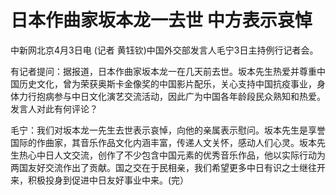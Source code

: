 # 日本作曲家坂本龙一去世 中方表示哀悼

中新网北京4月3日电 (记者 黄钰钦)中国外交部发言人毛宁3日主持例行记者会。

有记者提问：据报道，日本作曲家坂本龙一在几天前去世。坂本先生热爱并尊重中国历史文化，曾为荣获奥斯卡金像奖的中国影片配乐，关心支持中国抗疫事业，身体力行抱病参与中日文化演艺交流活动，因此广为中国各年龄段民众熟知和热爱。发言人对此有何评论？

毛宁：我们对坂本龙一先生去世表示哀悼，向他的亲属表示慰问。坂本先生是享誉国际的作曲家，其音乐作品文化内涵丰富，传递人文关怀，感动人们心灵。坂本先生热心中日人文交流，创作了不少包含中国元素的优秀音乐作品，他以实际行动为两国友好交流作出了贡献。国之交在于民相亲，我们希望更多中日有识之士继往开来，积极投身到促进中日友好事业中来。(完）

